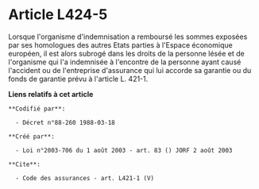 # Article L424-5

Lorsque l'organisme d'indemnisation a remboursé les sommes exposées par ses homologues des autres Etats parties à l'Espace
économique européen, il est alors subrogé dans les droits de la personne lésée et de l'organisme qui l'a indemnisée à
l'encontre de la personne ayant causé l'accident ou de l'entreprise d'assurance qui lui accorde sa garantie ou du fonds de
garantie prévu à l'article L. 421-1.

**Liens relatifs à cet article**

	**Codifié par**:

	  - Décret n°88-260 1988-03-18

	**Créé par**:

	  - Loi n°2003-706 du 1 août 2003 - art. 83 () JORF 2 août 2003

	**Cite**:

	  - Code des assurances - art. L421-1 (V)
